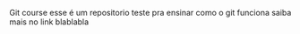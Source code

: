 Git course
esse é um repositorio teste pra ensinar como o git funciona
saiba mais no link blablabla
